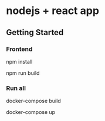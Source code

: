 # nodejs + react app
 

## Getting Started

### Frontend

npm install

npm run build

### Run all

docker-compose build

docker-compose up
